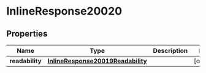 

# InlineResponse20020

## Properties

Name | Type | Description | Notes
------------ | ------------- | ------------- | -------------
**readability** | [**InlineResponse20019Readability**](InlineResponse20019Readability.md) |  |  [optional]




